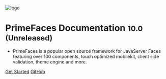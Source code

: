 ![logo](/resources/images/cover-logo.svg)

# PrimeFaces Documentation <small>10.0 (Unreleased)</small>

- PrimeFaces is a popular open source framework for JavaServer Faces featuring over 100 components, touch optimized mobilekit, client side validation, theme engine and more.

[Get Started](#main)
[GitHub](https://github.com/primefaces/primefaces)